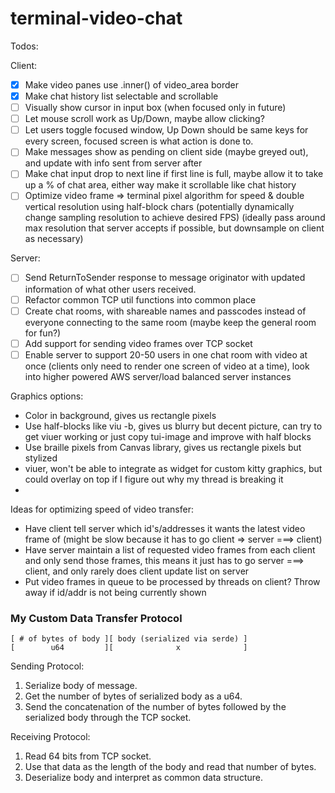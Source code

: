 # terminal-video-chat

Todos:

Client:
- [x] Make video panes use .inner() of video_area border
- [x] Make chat history list selectable and scrollable
- [ ] Visually show cursor in input box (when focused only in future)
- [ ] Let mouse scroll work as Up/Down, maybe allow clicking?
- [ ] Let users toggle focused window, Up Down should be same keys for every screen, focused screen is what action is done to.
- [ ] Make messages show as pending on client side (maybe greyed out), and update with info sent from server after
- [ ] Make chat input drop to next line if first line is full, maybe allow it to take up a \% of chat area, either way make it scrollable like chat history
- [ ] Optimize video frame => terminal pixel algorithm for speed & double vertical resolution using half-block chars (potentially dynamically change sampling resolution to achieve desired FPS) (ideally pass around max resolution that server accepts if possible, but downsample on client as necessary)

Server:
- [ ] Send ReturnToSender response to message originator with updated information of what other users received.
- [ ] Refactor common TCP util functions into common place
- [ ] Create chat rooms, with shareable names and passcodes instead of everyone connecting to the same room (maybe keep the general room for fun?)
- [ ] Add support for sending video frames over TCP socket
- [ ] Enable server to support 20-50 users in one chat room with video at once (clients only need to render one screen of video at a time), look into higher powered AWS server/load balanced server instances

Graphics options:
- Color in background, gives us rectangle pixels
- Use half-blocks like viu -b, gives us blurry but decent picture, can try to get viuer working or just copy tui-image and improve with half blocks
- Use braille pixels from Canvas library, gives us rectangle pixels but stylized
- viuer, won't be able to integrate as widget for custom kitty graphics, but could overlay on top if I figure out why my thread is breaking it
- 

Ideas for optimizing speed of video transfer:
- Have client tell server which id's/addresses it wants the latest video frame of (might be slow because it has to go client => server ===> client)
- Have server maintain a list of requested video frames from each client and only send those frames, this means it just has to go server ===> client, and only rarely does client update list on server
- Put video frames in queue to be processed by threads on client? Throw away if id/addr is not being currently shown


### My Custom Data Transfer Protocol
```
[ # of bytes of body ][ body (serialized via serde) ]
[        u64         ][              x              ]
```

Sending Protocol:
1. Serialize body of message.
2. Get the number of bytes of serialized body as a u64.
3. Send the concatenation of the number of bytes followed by the serialized body through the TCP socket.

Receiving Protocol:
1. Read 64 bits from TCP socket.
2. Use that data as the length of the body and read that number of bytes.
3. Deserialize body and interpret as common data structure.
